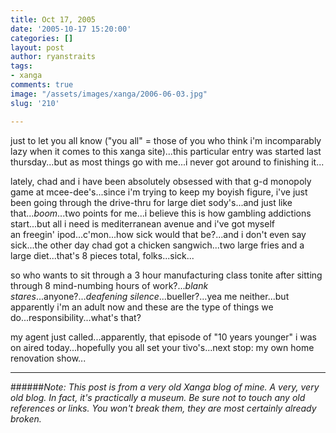 ```yaml
---
title: Oct 17, 2005
date: '2005-10-17 15:20:00'
categories: []
layout: post
author: ryanstraits
tags:
- xanga
comments: true
image: "/assets/images/xanga/2006-06-03.jpg"
slug: '210'

---
```

just to let you all know ("you all" = those of you who think i'm incomparably lazy when it comes to this xanga site)...this particular entry was started last thursday...but as most things go with me...i never got around to finishing it...

<!-- break -->

lately, chad and i have been absolutely obsessed with that g-d monopoly game at mcee-dee's...since i'm trying to keep my boyish figure, i've just been going through the drive-thru for large diet sody's...and just like that...*boom*...two points for me...i believe this is how gambling addictions start...but all i need is mediterranean avenue and i've got myself an freegin' ipod...c'mon...how sick would that be?...and i don't even say sick...the other day chad got a chicken sangwich...two large fries and a large diet...that's 8 pieces total, folks...sick...

so who wants to sit through a 3 hour manufacturing class tonite after sitting through 8 mind-numbing hours of work?...*blank stares*...anyone?...*deafening silence*...bueller?...yea me neither...but apparently i'm an adult now and these are the type of things we do...responsibility...what's that?

my agent just called...apparently, that episode of "10 years younger" i was on aired today...hopefully you all set your tivo's...next stop: my own home renovation show...

---

######*Note: This post is from a very old Xanga blog of mine. A very, very old blog. In fact, it's practically a museum. Be sure not to touch any old references or links. You won't break them, they are most certainly already broken.*